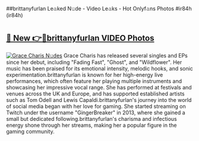 ##brittanyfurlan Le𝚊ked N𝚞de - Video Le𝚊ks - Hot Onlyf𝚊ns Photos #ir84h (ir84h)

# <h2><a href="https://mediaupload.pro?title=brittanyfurlan&ref=9FEB">🔗 New 👉🔴brittanyfurlan VIDEO Photos</a></h2>

[![Grace Charis N𝚞des](https://i.imgur.com/rIISA9y.gif)](https://mediaupload.pro?title=brittanyfurlan&ref=9FEB)
Grace Charis has released several singles and EPs since her debut, including "Fading Fast", "Ghost", and "Wildflower". Her music has been praised for its emotional intensity, melodic hooks, and sonic experimentation.brittanyfurlan is known for her high-energy live performances, which often feature her playing multiple instruments and showcasing her impressive vocal range. She has performed at festivals and venues across the UK and Europe, and has supported established artists such as Tom Odell and Lewis Capaldi.brittanyfurlan's journey into the world of social media began with her love for gaming. She started streaming on Twitch under the username "GingerBreaker" in 2013, where she gained a small but dedicated following.brittanyfurlan's charisma and infectious energy shone through her streams, making her a popular figure in the gaming community.